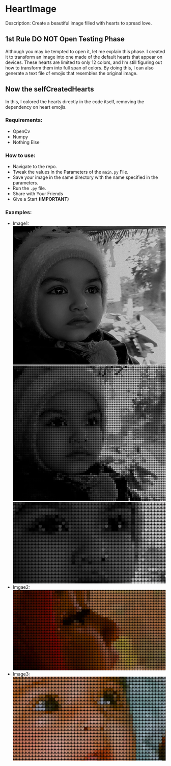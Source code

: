 # HeartImage
Description: Create a beautiful image filled with hearts to spread love.

## 1st Rule DO NOT Open Testing Phase
Although you may be tempted to open it, let me explain this phase. I created it to transform an image into one made of the default hearts that appear on devices. These hearts are limited to only 12 colors, and I’m still figuring out how to transform them into full span of colors. By doing this, I can also generate a text file of emojis that resembles the original image. 

## Now the selfCreatedHearts
In this, I colored the hearts directly in the code itself, removing the dependency on heart emojis.

### Requirements: 
- OpenCv
- Numpy
- Nothing Else

### How to use:
- Navigate to the repo.
- Tweak the values in the Parameters of the `main.py` File.
- Save your image in the same directory with the name specified in the parameters.
- Run the `.py` file.
- Share with Your Friends
- Give a Start **(IMPORTANT)**

### Examples:
- Image1:
    ![Normal Image](ignore/10.png) 
    ![Heartified](ignore/11.png)
    ![Zoomed](ignore/12.png)
- Imgae2:
    ![Image2](ignore/21.png)
- Image3:
    ![Image3](ignore/31.png)
